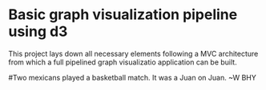 # Basic graph visualization pipeline using d3

This project lays down all necessary elements following a MVC architecture from which a full pipelined graph visualizatio application can be built.

#Two mexicans played a basketball match. It was a Juan on Juan. ~W BHY